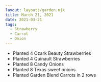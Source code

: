 ```yaml
---
layout: layouts/garden.njk
title: March 21, 2021
date: 2021-03-21
tags:
  - Strawberry
  - Carrot
  - Onion
---
```

* Planted 4 Ozark Beauty Strawberries
* Planted 4 Quinault Strawberries
* Planted 8 Candy Onions
* Planted 8 Texas sweet onions
* Planted Garden Blend Carrots in 2 rows